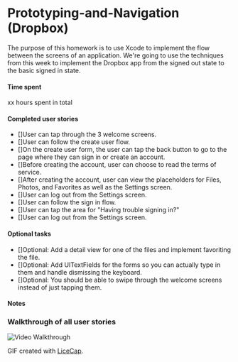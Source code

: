 # Prototyping-and-Navigation (Dropbox)
The purpose of this homework is to use Xcode to implement the flow between the screens of an application. We're going to use the techniques from this week to implement the Dropbox app from the signed out state to the basic signed in state.

#### Time spent
xx hours spent in total

#### Completed user stories
 * []User can tap through the 3 welcome screens.
 * []User can follow the create user flow.
 * []On the create user form, the user can tap the back button to go to the page where they can sign in or create an account.
 * []Before creating the account, user can choose to read the terms of service.
 * []After creating the account, user can view the placeholders for Files, Photos, and Favorites as well as the Settings screen.
 * []User can log out from the Settings screen.
 * []User can follow the sign in flow.
 * []User can tap the area for "Having trouble signing in?"
 * []User can log out from the Settings screen.
 
#### Optional tasks
 * []Optional: Add a detail view for one of the files and implement favoriting the file.
 * []Optional: Add UITextFields for the forms so you can actually type in them and handle dismissing the keyboard.
 * []Optional: You should be able to swipe through the welcome screens instead of just tapping them.

#### Notes


### Walkthrough of all user stories

![Video Walkthrough](gratuity-walkthru.gif)

GIF created with [LiceCap](http://www.cockos.com/licecap/).
